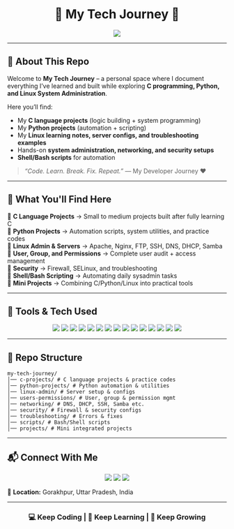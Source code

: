 <h1 align="center">🚀 My Tech Journey 🚀</h1>

<p align="center">
  <img src="https://readme-typing-svg.herokuapp.com?size=25&color=36BCF7&center=true&vCenter=true&width=700&lines=Learning+By+Doing;C+Language+Projects;Python+Projects;Linux+Servers+%7C+Automation+%7C+Configs;A+Diary+of+My+Tech+Growth" />
</p>

---

## 📖 About This Repo
Welcome to **My Tech Journey** – a personal space where I document everything I’ve learned and built while exploring **C programming, Python, and Linux System Administration**.  

Here you’ll find:  
- My **C language projects** (logic building + system programming)  
- My **Python projects** (automation + scripting)  
- My **Linux learning notes, server configs, and troubleshooting examples**  
- Hands-on **system administration, networking, and security setups**  
- **Shell/Bash scripts** for automation  

> *“Code. Learn. Break. Fix. Repeat.”* — My Developer Journey ❤️

---

## 🔧 What You'll Find Here  
🔹 **C Language Projects** → Small to medium projects built after fully learning C  
🔹 **Python Projects** → Automation scripts, system utilities, and practice codes  
🔹 **Linux Admin & Servers** → Apache, Nginx, FTP, SSH, DNS, DHCP, Samba  
🔹 **User, Group, and Permissions** → Complete user audit + access management  
🔹 **Security** → Firewall, SELinux, and troubleshooting  
🔹 **Shell/Bash Scripting** → Automating daily sysadmin tasks  
🔹 **Mini Projects** → Combining C/Python/Linux into practical tools  

---

## 🚀 Tools & Tech Used  

<p align="center">
  <!-- Programming -->
  <img src="https://img.shields.io/badge/C-00599C?style=for-the-badge&logo=c&logoColor=white" />
  <img src="https://img.shields.io/badge/Python-3776AB?style=for-the-badge&logo=python&logoColor=white" />
  <img src="https://img.shields.io/badge/Bash-4EAA25?style=for-the-badge&logo=gnubash&logoColor=white" />
  
  <!-- Linux -->
  <img src="https://img.shields.io/badge/Linux-000000?style=for-the-badge&logo=linux&logoColor=white" />
  <img src="https://img.shields.io/badge/RHEL/CentOS/AlmaLinux-EE0000?style=for-the-badge&logo=redhat&logoColor=white" />
  <img src="https://img.shields.io/badge/Ansible-EE0000?style=for-the-badge&logo=ansible&logoColor=white" />

  <!-- Web Servers -->
  <img src="https://img.shields.io/badge/Apache-D22128?style=for-the-badge&logo=apache&logoColor=white" />
  <img src="https://img.shields.io/badge/Nginx-009639?style=for-the-badge&logo=nginx&logoColor=white" />
  
  <!-- Networking -->
  <img src="https://img.shields.io/badge/DNS-FF9800?style=for-the-badge&logo=cloudflare&logoColor=white" />
  <img src="https://img.shields.io/badge/DHCP-673AB7?style=for-the-badge&logo=ubiquiti&logoColor=white" />
  <img src="https://img.shields.io/badge/SSH-000000?style=for-the-badge&logo=openssh&logoColor=white" />
  
  <!-- Databases -->
  <img src="https://img.shields.io/badge/MySQL-4479A1?style=for-the-badge&logo=mysql&logoColor=white" />
  <img src="https://img.shields.io/badge/PostgreSQL-336791?style=for-the-badge&logo=postgresql&logoColor=white" />

  <!-- Security -->
  <img src="https://img.shields.io/badge/Firewall-E53935?style=for-the-badge&logo=fortinet&logoColor=white" />
  <img src="https://img.shields.io/badge/SELinux-795548?style=for-the-badge&logo=redhat&logoColor=white" />
</p>

---

## 📂 Repo Structure  
```
my-tech-journey/
│── c-projects/ # C language projects & practice codes
│── python-projects/ # Python automation & utilities
│── linux-admin/ # Server setup & configs
│── users-permissions/ # User, group & permission mgmt
│── networking/ # DNS, DHCP, SSH, Samba etc.
│── security/ # Firewall & security configs
│── troubleshooting/ # Errors & fixes
│── scripts/ # Bash/Shell scripts
│── projects/ # Mini integrated projects
```
  
  
---

## 📬 Connect With Me  

<p align="center">
  <a href="https://linkedin.com"><img src="https://img.shields.io/badge/LinkedIn-0077B5?style=for-the-badge&logo=linkedin&logoColor=white"></a>
  <a href="mailto:jyotiswaroop.niit1@gmail.com"><img src="https://img.shields.io/badge/Email-D14836?style=for-the-badge&logo=gmail&logoColor=white"></a>
  <a href="https://jyotiswaroop20.github.io/shandilya-portfolio-website/" target="_blank">
    <img src="https://img.shields.io/badge/Portfolio-FF6F61?style=for-the-badge&logo=internet-explorer&logoColor=white"/>
  </a>
</p>

📍 **Location:** Gorakhpur, Uttar Pradesh, India  

---

<h3 align="center">💻 Keep Coding | 🐧 Keep Learning | 🚀 Keep Growing</h3>
